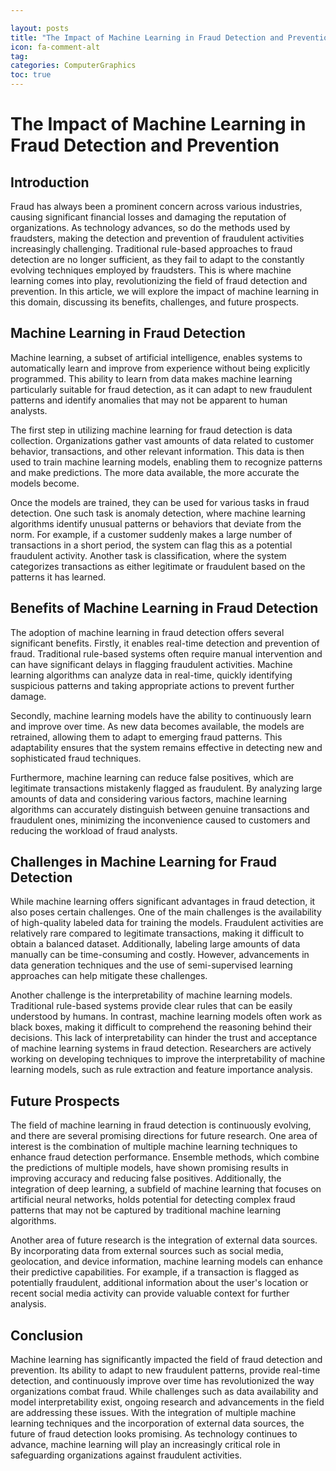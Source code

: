 ```yaml
---

layout: posts
title: "The Impact of Machine Learning in Fraud Detection and Prevention"
icon: fa-comment-alt
tag:      
categories: ComputerGraphics
toc: true
---
```




# The Impact of Machine Learning in Fraud Detection and Prevention

## Introduction

Fraud has always been a prominent concern across various industries, causing significant financial losses and damaging the reputation of organizations. As technology advances, so do the methods used by fraudsters, making the detection and prevention of fraudulent activities increasingly challenging. Traditional rule-based approaches to fraud detection are no longer sufficient, as they fail to adapt to the constantly evolving techniques employed by fraudsters. This is where machine learning comes into play, revolutionizing the field of fraud detection and prevention. In this article, we will explore the impact of machine learning in this domain, discussing its benefits, challenges, and future prospects.

## Machine Learning in Fraud Detection

Machine learning, a subset of artificial intelligence, enables systems to automatically learn and improve from experience without being explicitly programmed. This ability to learn from data makes machine learning particularly suitable for fraud detection, as it can adapt to new fraudulent patterns and identify anomalies that may not be apparent to human analysts.

The first step in utilizing machine learning for fraud detection is data collection. Organizations gather vast amounts of data related to customer behavior, transactions, and other relevant information. This data is then used to train machine learning models, enabling them to recognize patterns and make predictions. The more data available, the more accurate the models become.

Once the models are trained, they can be used for various tasks in fraud detection. One such task is anomaly detection, where machine learning algorithms identify unusual patterns or behaviors that deviate from the norm. For example, if a customer suddenly makes a large number of transactions in a short period, the system can flag this as a potential fraudulent activity. Another task is classification, where the system categorizes transactions as either legitimate or fraudulent based on the patterns it has learned.

## Benefits of Machine Learning in Fraud Detection

The adoption of machine learning in fraud detection offers several significant benefits. Firstly, it enables real-time detection and prevention of fraud. Traditional rule-based systems often require manual intervention and can have significant delays in flagging fraudulent activities. Machine learning algorithms can analyze data in real-time, quickly identifying suspicious patterns and taking appropriate actions to prevent further damage.

Secondly, machine learning models have the ability to continuously learn and improve over time. As new data becomes available, the models are retrained, allowing them to adapt to emerging fraud patterns. This adaptability ensures that the system remains effective in detecting new and sophisticated fraud techniques.

Furthermore, machine learning can reduce false positives, which are legitimate transactions mistakenly flagged as fraudulent. By analyzing large amounts of data and considering various factors, machine learning algorithms can accurately distinguish between genuine transactions and fraudulent ones, minimizing the inconvenience caused to customers and reducing the workload of fraud analysts.

## Challenges in Machine Learning for Fraud Detection

While machine learning offers significant advantages in fraud detection, it also poses certain challenges. One of the main challenges is the availability of high-quality labeled data for training the models. Fraudulent activities are relatively rare compared to legitimate transactions, making it difficult to obtain a balanced dataset. Additionally, labeling large amounts of data manually can be time-consuming and costly. However, advancements in data generation techniques and the use of semi-supervised learning approaches can help mitigate these challenges.

Another challenge is the interpretability of machine learning models. Traditional rule-based systems provide clear rules that can be easily understood by humans. In contrast, machine learning models often work as black boxes, making it difficult to comprehend the reasoning behind their decisions. This lack of interpretability can hinder the trust and acceptance of machine learning systems in fraud detection. Researchers are actively working on developing techniques to improve the interpretability of machine learning models, such as rule extraction and feature importance analysis.

## Future Prospects

The field of machine learning in fraud detection is continuously evolving, and there are several promising directions for future research. One area of interest is the combination of multiple machine learning techniques to enhance fraud detection performance. Ensemble methods, which combine the predictions of multiple models, have shown promising results in improving accuracy and reducing false positives. Additionally, the integration of deep learning, a subfield of machine learning that focuses on artificial neural networks, holds potential for detecting complex fraud patterns that may not be captured by traditional machine learning algorithms.

Another area of future research is the integration of external data sources. By incorporating data from external sources such as social media, geolocation, and device information, machine learning models can enhance their predictive capabilities. For example, if a transaction is flagged as potentially fraudulent, additional information about the user's location or recent social media activity can provide valuable context for further analysis.

## Conclusion

Machine learning has significantly impacted the field of fraud detection and prevention. Its ability to adapt to new fraudulent patterns, provide real-time detection, and continuously improve over time has revolutionized the way organizations combat fraud. While challenges such as data availability and model interpretability exist, ongoing research and advancements in the field are addressing these issues. With the integration of multiple machine learning techniques and the incorporation of external data sources, the future of fraud detection looks promising. As technology continues to advance, machine learning will play an increasingly critical role in safeguarding organizations against fraudulent activities.